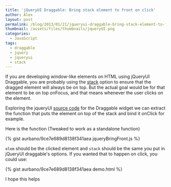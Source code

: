 ```yaml
---
title: 'jQueryUI Draggable: Bring stack element to front on click'
author: Alex
layout: post
permalink: /blog/2013/01/21/jqueryui-draggable-bring-stack-element-to-front-on-click/
thumbnail: /assets/files/thumbnails/jqueryUI.png
categories:
  - JavaScript
tags:
  - draggable
  - jquery
  - jqueryui
  - stack
---
```


If you are developing window-like elements on HTML using jQueryUI Draggable, you are probably using the [stack][1] option to ensure that the dragged element will always be on top. But the actual goal would be for that element to be on top onFocus, and that means whenever the user clicks on the element.

 [1]: http://api.jqueryui.com/draggable/#option-stack

Exploring the jqueryUI [source code][2] for the Draggable widget we can extract the function that puts the element on top of the stack and bind it onClick for example.

 [2]: https://github.com/jquery/jquery-ui/blob/master/ui/jquery.ui.draggable.js

Here is the function (Tweaked to work as a standalone function)

{% gist aurbano/9ce7e689d8138f341aea jqueryBringFront.js %}

`elem` should be the clicked element and `stack` should be the same you put in jQueryUI draggable's options. If you wanted that to happen on click, you could use:

{% gist aurbano/9ce7e689d8138f341aea demo.html %}

I hope this helps